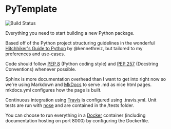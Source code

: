 # PyTemplate
![Build Status][travis]

Everything you need to start building a new Python package.

Based off of the Python project structuring guidelines in the wonderful 
[Hitchhiker's Guide to Python][hhgp] by @kennethreiz, but tailored to my
preferences and use-cases.

Code should follow [PEP 8][pep8] (Python coding style) and 
[PEP 257][pep257] (Docstring Conventions) whenever possible.

Sphinx is more documentation overhead than I want to get into right now so we're 
using Markdown and [MkDocs][mkdocs] to serve .md as nice html pages. mkdocs.yml 
configures how the page is built.

Continuous integration using [Travis][travis] is configured using .travis.yml. 
Unit tests are run with [nose][nose] and are contained in the /tests folder.

You can choose to run everything in a [Docker][docker] container (including documentation hosting on port 8000) by configuring the Dockerfile.

[travis]: https://travis-ci.org/Shaun1/PyTemplate.svg?branch=master "Status"
[hhgp]: http://docs.python-guide.org/en/latest/writing/structure/
[pep8]: https://www.python.org/dev/peps/pep-0008/
[pep257]: https://www.python.org/dev/peps/pep-0257/
[nose]: http://nose.readthedocs.io/en/latest/
[mkdocs]: http://www.mkdocs.org/
[travis]: https://travis-ci.org/
[docker]: http://www.docker.com/